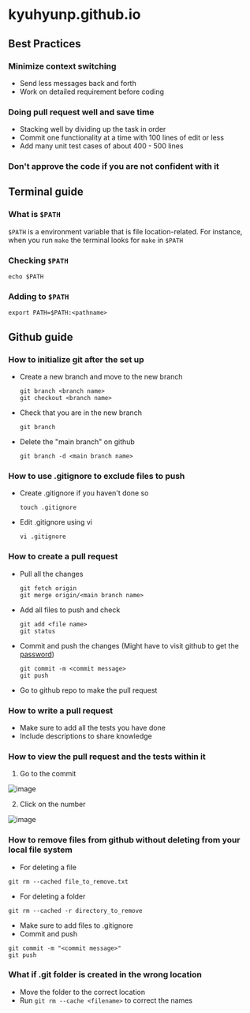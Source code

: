 # kyuhyunp.github.io

## Best Practices
### Minimize context switching
- Send less messages back and forth
- Work on detailed requirement before coding

### Doing pull request well and save time
- Stacking well by dividing up the task in order
- Commit one functionality at a time with 100 lines of edit or less
- Add many unit test cases of about 400 - 500 lines

### Don't approve the code if you are not confident with it

## Terminal guide
### What is `$PATH`
`$PATH` is a environment variable that is file location-related. 
For instance, when you run `make` the terminal looks for `make` in `$PATH`

### Checking `$PATH`
```
echo $PATH
```

### Adding to `$PATH`
```
export PATH=$PATH:<pathname>
```



## Github guide

### How to initialize git after the set up
- Create a new branch and move to the new branch
  ```
  git branch <branch name>
  git checkout <branch name>
  ```

- Check that you are in the new branch
  ```
  git branch
  ```
  
- Delete the "main branch" on github
  ```
  git branch -d <main branch name>
  ```

### How to use .gitignore to exclude files to push
- Create .gitignore if you haven't done so
  ```
  touch .gitignore
  ```

- Edit .gitignore using vi
  ```
  vi .gitignore
  ```

### How to create a pull request
- Pull all the changes
  ```
  git fetch origin
  git merge origin/<main branch name>
  ```
  
- Add all files to push and check
  ```
  git add <file name> 
  git status
  ```
  
- Commit and push the changes (Might have to visit github to get the [password](https://stackoverflow.com/questions/68775869/message-support-for-password-authentication-was-removed))
  ```
  git commit -m <commit message>
  git push
  ```

- Go to github repo to make the pull request

### How to write a pull request
- Make sure to add all the tests you have done
- Include descriptions to share knowledge


### How to view the pull request and the tests within it
1. Go to the commit

![image](https://github.com/user-attachments/assets/7a67a2f2-1390-43ca-b340-48f7ffb4b2dd)

2. Click on the number

![image](https://github.com/user-attachments/assets/1c2f53da-ff1f-4527-ab80-ed6822228b0a)

### How to remove files from github without deleting from your local file system
- For deleting a file
```
git rm --cached file_to_remove.txt 
```
- For deleting a folder
```
git rm --cached -r directory_to_remove
```
- Make sure to add files to .gitignore
- Commit and push
```
git commit -m "<commit message>"
git push
```

### What if .git folder is created in the wrong location
- Move the folder to the correct location
- Run `git rm --cache <filename>` to correct the names

